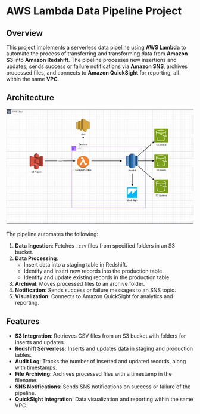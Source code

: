 # AWS Lambda Data Pipeline Project

## Overview
This project implements a serverless data pipeline using **AWS Lambda** to automate the process of transferring and transforming data from **Amazon S3** into **Amazon Redshift**. The pipeline processes new insertions and updates, sends success or failure notifications via **Amazon SNS**, archives processed files, and connects to **Amazon QuickSight** for reporting, all within the same **VPC**.

## Architecture
![Project Architecture](https://github.com/kishoo-coder/AWS-Data-pipeline/blob/main/AWS%20Pipeline.jpeg) <!-- Replace with your image URL -->

The pipeline automates the following:
1. **Data Ingestion**: Fetches `.csv` files from specified folders in an S3 bucket.
2. **Data Processing**: 
   - Insert data into a staging table in Redshift.
   - Identify and insert new records into the production table.
   - Identify and update existing records in the production table.
3. **Archival**: Moves processed files to an archive folder.
4. **Notification**: Sends success or failure messages to an SNS topic.
5. **Visualization**: Connects to Amazon QuickSight for analytics and reporting.

## Features
- **S3 Integration**: Retrieves CSV files from an S3 bucket with folders for inserts and updates.
- **Redshift Serverless**: Inserts and updates data in staging and production tables.
- **Audit Log**: Tracks the number of inserted and updated records, along with timestamps.
- **File Archiving**: Archives processed files with a timestamp in the filename.
- **SNS Notifications**: Sends SNS notifications on success or failure of the pipeline.
- **QuickSight Integration**: Data visualization and reporting within the same VPC.
